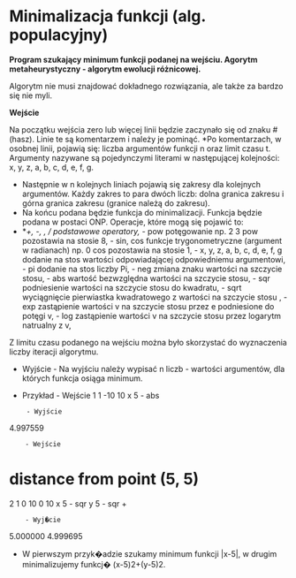 # Minimalizacja funkcji (alg. populacyjny)

**Program szukający minimum funkcji podanej na wejściu. Agorytm metaheurystyczny - algorytm ewolucji różnicowej.**

Algorytm nie musi znajdować dokładnego rozwiązania, ale także za bardzo się nie myli.


**Wejście**

Na początku wejścia zero lub więcej linii będzie zaczynało się od znaku # (hasz). Linie te są komentarzem i należy je pominąć. 
*Po komentarzach, w osobnej linii, pojawią się: liczba argumentów funkcji n oraz limit czasu t. Argumenty nazywane są pojedynczymi literami w następującej kolejności: x, y, z, a, b, c, d, e, f, g.
* Następnie w n kolejnych liniach pojawią się zakresy dla kolejnych argumentów. Każdy zakres to para dwóch liczb: dolna granica zakresu i górna granica zakresu (granice należą do zakresu). 
* Na końcu podana będzie funkcja do minimalizacji. Funkcja będzie podana w postaci ONP. Operacje, które mogą się pojawić to:
* **+, -, *, / podstawowe operatory,**
            - pow potęgowanie np. 2 3 pow pozostawia na stosie 8,
            - sin, cos funkcje trygonometryczne (argument w radianach) np. 0 cos pozostawia na stosie 1,
            - x, y, z, a, b, c, d, e, f, g dodanie na stos wartości odpowiadającej odpowiedniemu argumentowi,
            - pi dodanie na stos liczby Pi,
            - neg  zmiana znaku wartości na szczycie stosu,
            - abs wartość bezwzględna wartości na szczycie stosu,
            - sqr podniesienie wartości na szczycie stosu do kwadratu,
            - sqrt wyciągnięcie pierwiastka kwadratowego z wartości na szczycie stosu ,
            - exp zastąpienie wartości v na szczycie stosu przez e podniesione do potęgi v,
            - log zastąpienie wartości v na szczycie stosu przez logarytm natrualny z v,

Z limitu czasu podanego na wejściu można było skorzystać do wyznaczenia liczby iteracji algorytmu.
- Wyjście
        - Na wyjściu należy wypisać n liczb - wartości argumentów, dla których funkcja osiąga minimum.
    
 - Przykład
        - Wejście
1 1
-10 10
x 5 - abs

        - Wyjście
4.997559

        - Wejście
# distance from point (5, 5)
2 1
0 10
0 10
x 5 - sqr y 5 - sqr +

        - Wyj�cie
5.000000 4.999695

- W pierwszym przyk�adzie szukamy minimum funkcji |x-5|, w drugim minimalizujemy funkcj� (x-5)2+(y-5)2.
